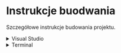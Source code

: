 # Instrukcje buodwania

Szczegółowe instrukcje budowania projektu.

<details>
<summary>Visual Studio</summary>

## Budowanie przy pomocy Visual Studio

Budowanie przy pomocy VS jest banalne. Wystarczy otworzyć projekt. VS sam znajdzie pliki CMake. Należy u góry wybrać jedynie rodzaj konfiguracji i plik wykonywalny. Następnie można zbudować projekt kombinacją klawiszy ctrl + shift + B, lub zbudować i uruchomić przyciskiem F5.

</details>

<details>
<summary>Terminal</summary>

## Budowanie ręczne w terminalu

Budowanie projektu odbywa się w dwóch prostych krokach:
1) Utworzenie konfiguracji przy pomocy CMake
2) Zbudowanie programu przy pomocy generatora Ninja

Krok 1 nie jest wymagany jeżeli od ostatniego zbudowania projektu wprowadzono wyłącznie zmiany do plików źródłowych (tzn. program zbuduje się poprawnie tak długo jak nie dodasz nowego pliku).

### (1) 

W folderze głównym projektu wydaj polecenie:

    cmake . --preset <konfiguracja>

gdzie dostępnymi (na systemach Linux i MacOS) konfiguracjami są:
- unixlike-gcc-debug
- unixlike-gcc-release
- unixlike-clang-debug
- unixlike-clang-release

### (2)

przejdź do folderu build/
    

</details>
